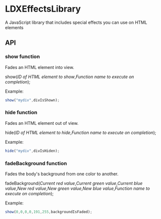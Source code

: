 # LDXEffectsLibrary

A JavaScript library that includes special effects you can use on HTML elements

## API

### show function

Fades an HTML element into view.

show(_ID of HTML element to show_,_Function name to execute on completion_);

Example:
```javascript
show("mydiv",divIsShown);
```

### hide function

Fades an HTML element out of view.

hide(_ID of HTML element to hide_,_Function name to execute on completion_);

Example:
```javascript
hide("mydiv",divIsHiden);
```

### fadeBackground function

Fades the body's background from one color to another.

fadeBackground(_Current red value_,_Current green value_,_Current blue value_,_New red value_,_New green value_,_New blue value_,_Function name to execute on completion_);

Example:
```javascript
show(0,0,0,0,191,255,backgroundIsFaded);
```
